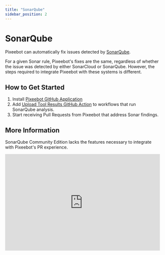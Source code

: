 ```yaml
---
title: "SonarQube"
sidebar_position: 2
---
```


# SonarQube

Pixeebot can automatically fix issues detected by [SonarQube](https://www.sonarsource.com/products/sonarqube/).

For a given Sonar rule, Pixeebot's fixes are the same, regardless of whether the issue was detected by either SonarCloud or SonarQube. However, the steps required to integrate Pixeebot with these systems is different.

## How to Get Started

1. Install [Pixeebot GitHub Application](https://github.com/marketplace/pixeebot-automated-code-fixes)
2. Add [Upload Tool Results GitHub Action](https://github.com/marketplace/actions/upload-tool-results-to-pixeebot) to workflows that run SonarQube analysis.
3. Start receiving Pull Requests from Pixeebot that address Sonar findings.

## More Information

SonarQube Community Edition lacks the features necessary to integrate with Pixeebot's PR experience.

<iframe width="100%" height="315" src="https://www.youtube.com/embed/-Rx5NrZ8zDw?si=B3ktZrOH19fWNLTg" title="YouTube video player" frameborder="0" allow="accelerometer; autoplay; clipboard-write; encrypted-media; gyroscope; picture-in-picture; web-share" allowfullscreen></iframe>
